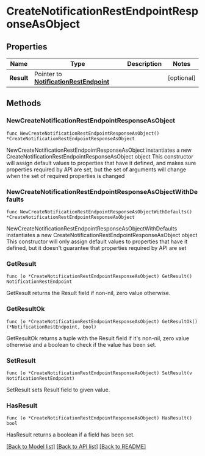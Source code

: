 # CreateNotificationRestEndpointResponseAsObject

## Properties

Name | Type | Description | Notes
------------ | ------------- | ------------- | -------------
**Result** | Pointer to [**NotificationRestEndpoint**](NotificationRestEndpoint.md) |  | [optional] 

## Methods

### NewCreateNotificationRestEndpointResponseAsObject

`func NewCreateNotificationRestEndpointResponseAsObject() *CreateNotificationRestEndpointResponseAsObject`

NewCreateNotificationRestEndpointResponseAsObject instantiates a new CreateNotificationRestEndpointResponseAsObject object
This constructor will assign default values to properties that have it defined,
and makes sure properties required by API are set, but the set of arguments
will change when the set of required properties is changed

### NewCreateNotificationRestEndpointResponseAsObjectWithDefaults

`func NewCreateNotificationRestEndpointResponseAsObjectWithDefaults() *CreateNotificationRestEndpointResponseAsObject`

NewCreateNotificationRestEndpointResponseAsObjectWithDefaults instantiates a new CreateNotificationRestEndpointResponseAsObject object
This constructor will only assign default values to properties that have it defined,
but it doesn't guarantee that properties required by API are set

### GetResult

`func (o *CreateNotificationRestEndpointResponseAsObject) GetResult() NotificationRestEndpoint`

GetResult returns the Result field if non-nil, zero value otherwise.

### GetResultOk

`func (o *CreateNotificationRestEndpointResponseAsObject) GetResultOk() (*NotificationRestEndpoint, bool)`

GetResultOk returns a tuple with the Result field if it's non-nil, zero value otherwise
and a boolean to check if the value has been set.

### SetResult

`func (o *CreateNotificationRestEndpointResponseAsObject) SetResult(v NotificationRestEndpoint)`

SetResult sets Result field to given value.

### HasResult

`func (o *CreateNotificationRestEndpointResponseAsObject) HasResult() bool`

HasResult returns a boolean if a field has been set.


[[Back to Model list]](../README.md#documentation-for-models) [[Back to API list]](../README.md#documentation-for-api-endpoints) [[Back to README]](../README.md)


